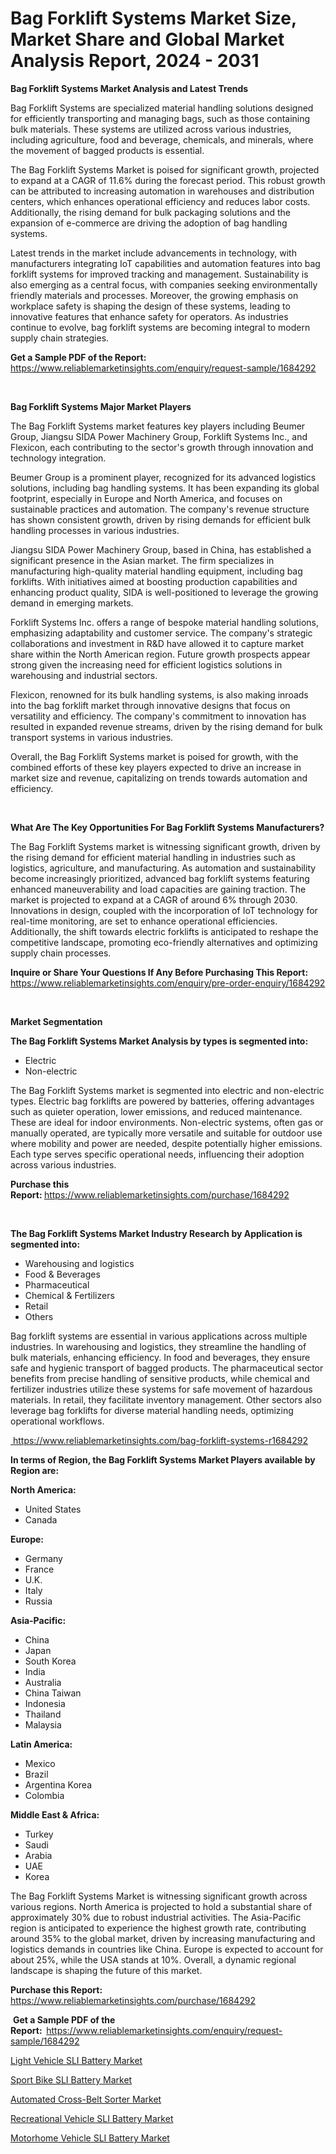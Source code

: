 <p><h1>Bag Forklift Systems Market Size, Market Share and Global Market Analysis Report, 2024 - 2031</h1></p><p><strong>Bag Forklift Systems Market Analysis and Latest Trends</strong></p>
<p><p>Bag Forklift Systems are specialized material handling solutions designed for efficiently transporting and managing bags, such as those containing bulk materials. These systems are utilized across various industries, including agriculture, food and beverage, chemicals, and minerals, where the movement of bagged products is essential.</p><p>The Bag Forklift Systems Market is poised for significant growth, projected to expand at a CAGR of 11.6% during the forecast period. This robust growth can be attributed to increasing automation in warehouses and distribution centers, which enhances operational efficiency and reduces labor costs. Additionally, the rising demand for bulk packaging solutions and the expansion of e-commerce are driving the adoption of bag handling systems.</p><p>Latest trends in the market include advancements in technology, with manufacturers integrating IoT capabilities and automation features into bag forklift systems for improved tracking and management. Sustainability is also emerging as a central focus, with companies seeking environmentally friendly materials and processes. Moreover, the growing emphasis on workplace safety is shaping the design of these systems, leading to innovative features that enhance safety for operators. As industries continue to evolve, bag forklift systems are becoming integral to modern supply chain strategies.</p></p>
<p><strong>Get a Sample PDF of the Report:&nbsp;</strong> <a href="https://www.reliablemarketinsights.com/enquiry/request-sample/1684292?utm_campaign=1619&utm_medium=2&utm_source=Github&utm_content=ia&utm_term=15102024&utm_id=bag-forklift-systems">https://www.reliablemarketinsights.com/enquiry/request-sample/1684292</a></p>
<p>&nbsp;</p>
<p><strong>Bag Forklift Systems Major Market Players</strong></p>
<p><p>The Bag Forklift Systems market features key players including Beumer Group, Jiangsu SIDA Power Machinery Group, Forklift Systems Inc., and Flexicon, each contributing to the sector's growth through innovation and technology integration.</p><p>Beumer Group is a prominent player, recognized for its advanced logistics solutions, including bag handling systems. It has been expanding its global footprint, especially in Europe and North America, and focuses on sustainable practices and automation. The company's revenue structure has shown consistent growth, driven by rising demands for efficient bulk handling processes in various industries.</p><p>Jiangsu SIDA Power Machinery Group, based in China, has established a significant presence in the Asian market. The firm specializes in manufacturing high-quality material handling equipment, including bag forklifts. With initiatives aimed at boosting production capabilities and enhancing product quality, SIDA is well-positioned to leverage the growing demand in emerging markets.</p><p>Forklift Systems Inc. offers a range of bespoke material handling solutions, emphasizing adaptability and customer service. The company's strategic collaborations and investment in R&D have allowed it to capture market share within the North American region. Future growth prospects appear strong given the increasing need for efficient logistics solutions in warehousing and industrial sectors.</p><p>Flexicon, renowned for its bulk handling systems, is also making inroads into the bag forklift market through innovative designs that focus on versatility and efficiency. The company's commitment to innovation has resulted in expanded revenue streams, driven by the rising demand for bulk transport systems in various industries.</p><p>Overall, the Bag Forklift Systems market is poised for growth, with the combined efforts of these key players expected to drive an increase in market size and revenue, capitalizing on trends towards automation and efficiency.</p></p>
<p>&nbsp;</p>
<p><strong>What Are The Key Opportunities For Bag Forklift Systems Manufacturers?</strong></p>
<p><p>The Bag Forklift Systems market is witnessing significant growth, driven by the rising demand for efficient material handling in industries such as logistics, agriculture, and manufacturing. As automation and sustainability become increasingly prioritized, advanced bag forklift systems featuring enhanced maneuverability and load capacities are gaining traction. The market is projected to expand at a CAGR of around 6% through 2030. Innovations in design, coupled with the incorporation of IoT technology for real-time monitoring, are set to enhance operational efficiencies. Additionally, the shift towards electric forklifts is anticipated to reshape the competitive landscape, promoting eco-friendly alternatives and optimizing supply chain processes.</p></p>
<p><strong>Inquire or Share Your Questions If Any Before Purchasing This Report:</strong> <a href="https://www.reliablemarketinsights.com/enquiry/pre-order-enquiry/1684292?utm_campaign=1619&utm_medium=2&utm_source=Github&utm_content=ia&utm_term=15102024&utm_id=bag-forklift-systems">https://www.reliablemarketinsights.com/enquiry/pre-order-enquiry/1684292</a></p>
<p>&nbsp;</p>
<p><strong>Market Segmentation</strong></p>
<p><strong>The Bag Forklift Systems Market Analysis by types is segmented into:</strong></p>
<p><ul><li>Electric</li><li>Non-electric</li></ul></p>
<p><p>The Bag Forklift Systems market is segmented into electric and non-electric types. Electric bag forklifts are powered by batteries, offering advantages such as quieter operation, lower emissions, and reduced maintenance. These are ideal for indoor environments. Non-electric systems, often gas or manually operated, are typically more versatile and suitable for outdoor use where mobility and power are needed, despite potentially higher emissions. Each type serves specific operational needs, influencing their adoption across various industries.</p></p>
<p><strong>Purchase this Report:&nbsp;</strong><a href="https://www.reliablemarketinsights.com/purchase/1684292?utm_campaign=1619&utm_medium=2&utm_source=Github&utm_content=ia&utm_term=15102024&utm_id=bag-forklift-systems">https://www.reliablemarketinsights.com/purchase/1684292</a></p>
<p>&nbsp;</p>
<p><strong>The Bag Forklift Systems Market Industry Research by Application is segmented into:</strong></p>
<p><ul><li>Warehousing and logistics</li><li>Food & Beverages</li><li>Pharmaceutical</li><li>Chemical & Fertilizers</li><li>Retail</li><li>Others</li></ul></p>
<p><p>Bag forklift systems are essential in various applications across multiple industries. In warehousing and logistics, they streamline the handling of bulk materials, enhancing efficiency. In food and beverages, they ensure safe and hygienic transport of bagged products. The pharmaceutical sector benefits from precise handling of sensitive products, while chemical and fertilizer industries utilize these systems for safe movement of hazardous materials. In retail, they facilitate inventory management. Other sectors also leverage bag forklifts for diverse material handling needs, optimizing operational workflows.</p></p>
<p><a href="https://www.reliablemarketinsights.com/bag-forklift-systems-r1684292?utm_campaign=1619&utm_medium=2&utm_source=Github&utm_content=ia&utm_term=15102024&utm_id=bag-forklift-systems">&nbsp;https://www.reliablemarketinsights.com/bag-forklift-systems-r1684292</a></p>
<p><strong>In terms of Region, the Bag Forklift Systems Market Players available by Region are:</strong></p>
<p>
    <p> <strong> North America: </strong>
        <ul>
            <li>United States</li>
            <li>Canada</li>
        </ul>
        </p> 
    <p> <strong> Europe: </strong>
        <ul>
            <li>Germany</li>
            <li>France</li>
            <li>U.K.</li>
            <li>Italy</li>
            <li>Russia</li>
        </ul>
        </p> 
    <p> <strong> Asia-Pacific: </strong>
        <ul>
            <li>China</li>
            <li>Japan</li>
            <li>South Korea</li>
            <li>India</li>
            <li>Australia</li>
            <li>China Taiwan</li>
            <li>Indonesia</li>
            <li>Thailand</li>
            <li>Malaysia</li>
        </ul>
        </p> 
    <p> <strong> Latin America: </strong>
        <ul>
            <li>Mexico</li>
            <li>Brazil</li>
            <li>Argentina Korea</li>
            <li>Colombia</li>
        </ul>
        </p> 
    <p> <strong> Middle East & Africa: </strong>
        <ul>
            <li>Turkey</li>
            <li>Saudi</li>
            <li>Arabia</li>
            <li>UAE</li>
            <li>Korea</li>
        </ul>
    </p>
    </p>
<p><p>The Bag Forklift Systems Market is witnessing significant growth across various regions. North America is projected to hold a substantial share of approximately 30% due to robust industrial activities. The Asia-Pacific region is anticipated to experience the highest growth rate, contributing around 35% to the global market, driven by increasing manufacturing and logistics demands in countries like China. Europe is expected to account for about 25%, while the USA stands at 10%. Overall, a dynamic regional landscape is shaping the future of this market.</p></p>
<p><strong>Purchase this Report: </strong><a href="https://www.reliablemarketinsights.com/purchase/1684292?utm_campaign=1619&utm_medium=2&utm_source=Github&utm_content=ia&utm_term=15102024&utm_id=bag-forklift-systems">https://www.reliablemarketinsights.com/purchase/1684292</a></p>
<p>&nbsp;<strong>Get a Sample PDF of the Report:&nbsp;&nbsp;</strong><a href="https://www.reliablemarketinsights.com/enquiry/request-sample/1684292?utm_campaign=1619&utm_medium=2&utm_source=Github&utm_content=ia&utm_term=15102024&utm_id=bag-forklift-systems">https://www.reliablemarketinsights.com/enquiry/request-sample/1684292</a></p>
<p><strong></strong></p>
<p><p><a href="https://www.linkedin.com/pulse/light-vehicle-sli-battery-market-emerging-trends-future-prospects-ezx0f?utm_campaign=1619&utm_medium=2&utm_source=Github&utm_content=ia&utm_term=15102024&utm_id=bag-forklift-systems">Light Vehicle SLI Battery Market</a></p><p><a href="https://www.linkedin.com/pulse/sport-bike-sli-battery-market-size-growth-industry-analysis-y3rkf?trk=public_post_embed_feed-article-content&utm_campaign=1619&utm_medium=2&utm_source=Github&utm_content=ia&utm_term=15102024&utm_id=bag-forklift-systems">Sport Bike SLI Battery Market</a></p><p><a href="https://github.com/KamrulHadi87/Market-Research-Report-List-1/blob/main/automated-cross-belt-sorter-market.md?utm_campaign=1619&utm_medium=2&utm_source=Github&utm_content=ia&utm_term=15102024&utm_id=bag-forklift-systems">Automated Cross-Belt Sorter Market</a></p><p><a href="https://www.linkedin.com/pulse/recreational-vehicle-sli-battery-market-segmentation-in-depth-cxrpf?trk=public_post_embed_feed-article-content&utm_campaign=1619&utm_medium=2&utm_source=Github&utm_content=ia&utm_term=15102024&utm_id=bag-forklift-systems">Recreational Vehicle SLI Battery Market</a></p><p><a href="https://www.linkedin.com/pulse/comprehensive-motorhome-vehicle-sli-battery-market-report-obp6f?trk=public_post_embed_feed-article-content&utm_campaign=1619&utm_medium=2&utm_source=Github&utm_content=ia&utm_term=15102024&utm_id=bag-forklift-systems">Motorhome Vehicle SLI Battery Market</a></p></p>